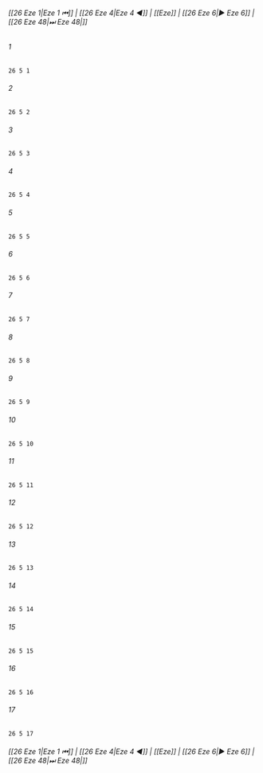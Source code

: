 
###### [[26 Eze 1|Eze 1 ⏮]] | [[26 Eze 4|Eze 4 ◀]] | [[Eze]] | [[26 Eze 6|▶ Eze 6]] | [[26 Eze 48|⏭ Eze 48|]]

###### 1
``` verse
26 5 1 
```
###### 2
``` verse
26 5 2 
```
###### 3
``` verse
26 5 3 
```
###### 4
``` verse
26 5 4 
```
###### 5
``` verse
26 5 5 
```
###### 6
``` verse
26 5 6 
```
###### 7
``` verse
26 5 7 
```
###### 8
``` verse
26 5 8 
```
###### 9
``` verse
26 5 9 
```
###### 10
``` verse
26 5 10 
```
###### 11
``` verse
26 5 11 
```
###### 12
``` verse
26 5 12 
```
###### 13
``` verse
26 5 13 
```
###### 14
``` verse
26 5 14 
```
###### 15
``` verse
26 5 15 
```
###### 16
``` verse
26 5 16 
```
###### 17
``` verse
26 5 17 
```

###### [[26 Eze 1|Eze 1 ⏮]] | [[26 Eze 4|Eze 4 ◀]] | [[Eze]] | [[26 Eze 6|▶ Eze 6]] | [[26 Eze 48|⏭ Eze 48|]]

